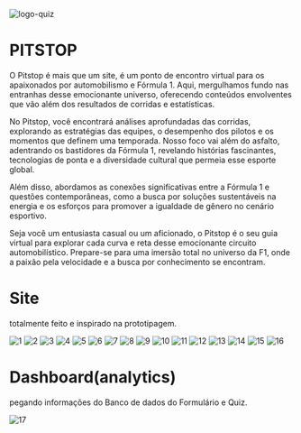 ![logo-quiz](https://github.com/annakarolmarinho/PITSTOP/assets/142420755/3ddb08df-4930-4b3b-8468-6448c9abc560)

# PITSTOP

O Pitstop é mais que um site, é um ponto de encontro virtual para os apaixonados por automobilismo e Fórmula 1. Aqui, mergulhamos fundo nas entranhas desse emocionante universo, oferecendo conteúdos envolventes que vão além dos resultados de corridas e estatísticas.

No Pitstop, você encontrará análises aprofundadas das corridas, explorando as estratégias das equipes, o desempenho dos pilotos e os momentos que definem uma temporada. Nosso foco vai além do asfalto, adentrando os bastidores da Fórmula 1, revelando histórias fascinantes, tecnologias de ponta e a diversidade cultural que permeia esse esporte global.

Além disso, abordamos as conexões significativas entre a Fórmula 1 e questões contemporâneas, como a busca por soluções sustentáveis na energia e os esforços para promover a igualdade de gênero no cenário esportivo.

Seja você um entusiasta casual ou um aficionado, o Pitstop é o seu guia virtual para explorar cada curva e reta desse emocionante circuito automobilístico. Prepare-se para uma imersão total no universo da F1, onde a paixão pela velocidade e a busca por conhecimento se encontram.

# Site 

totalmente feito e inspirado na prototipagem.

![1](https://github.com/annakarolmarinho/PITSTOP/assets/142420755/4d8463e7-5133-482d-a23c-7623b0e136ad)
![2](https://github.com/annakarolmarinho/PITSTOP/assets/142420755/c8392c71-4444-4bb7-88fb-2d0aba23e1f4)
![3](https://github.com/annakarolmarinho/PITSTOP/assets/142420755/c6414442-b192-43e2-a0e3-e8dc9c2f8ce4)
![4](https://github.com/annakarolmarinho/PITSTOP/assets/142420755/0b8dac3f-0415-491d-95cf-c38d61010275)
![5](https://github.com/annakarolmarinho/PITSTOP/assets/142420755/4f0cfbc1-c69d-4604-928c-7fe9492b8eef)
![6](https://github.com/annakarolmarinho/PITSTOP/assets/142420755/3d644241-b4c2-4c55-82ab-1887f16d4f2e)
![7](https://github.com/annakarolmarinho/PITSTOP/assets/142420755/dc3c7cd5-8898-43f3-bea4-93601ee53003)
![8](https://github.com/annakarolmarinho/PITSTOP/assets/142420755/526620d8-a187-4377-b987-c8678bd07350)
![9](https://github.com/annakarolmarinho/PITSTOP/assets/142420755/dd8f5eb7-6b9d-4771-8084-f39a47654e6b)
![10](https://github.com/annakarolmarinho/PITSTOP/assets/142420755/ea54b41c-fd07-4b32-b33f-3185e0ebad6c)
![11](https://github.com/annakarolmarinho/PITSTOP/assets/142420755/b7cf08de-b461-4f8c-b127-e57932ca5751)
![12](https://github.com/annakarolmarinho/PITSTOP/assets/142420755/c97ba88f-38e2-4eab-b6af-85fac282a939)
![13](https://github.com/annakarolmarinho/PITSTOP/assets/142420755/af8492ba-d24c-44e6-9e0e-1c0e9c2c9544)
![14](https://github.com/annakarolmarinho/PITSTOP/assets/142420755/53913f71-0df5-4e87-8263-fb87f6b0d9e7)
![15](https://github.com/annakarolmarinho/PITSTOP/assets/142420755/02ccf6c2-943b-4d4a-9861-ae77b030f5fb)
![16](https://github.com/annakarolmarinho/PITSTOP/assets/142420755/c3265afd-c408-4dde-82af-df3bfb09c6b8)

# Dashboard(analytics)
pegando informações do Banco de dados do Formulário e Quiz.

![17](https://github.com/annakarolmarinho/PITSTOP/assets/142420755/6c90c1c2-c8d3-4bad-b164-e29b11f185c2)
